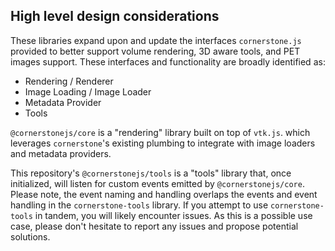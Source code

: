 ## High level design considerations

These libraries expand upon and update the interfaces `cornerstone.js` provided
to better support volume rendering, 3D aware tools, and PET images support. These
interfaces and functionality are broadly identified as:

- Rendering / Renderer
- Image Loading / Image Loader
- Metadata Provider
- Tools

`@cornerstonejs/core` is a "rendering" library built on top of `vtk.js`.
which leverages `cornerstone`'s existing plumbing to integrate with image loaders and metadata providers.

This repository's `@cornerstonejs/tools` is a "tools" library that, once initialized, will listen for custom events emitted by `@cornerstonejs/core`. Please note, the event naming and handling overlaps the events and event handling in the `cornerstone-tools` library. If you attempt to use `cornerstone-tools` in tandem, you will likely encounter issues. As this is a possible use case, please don't hesitate to report any issues and propose potential solutions.
